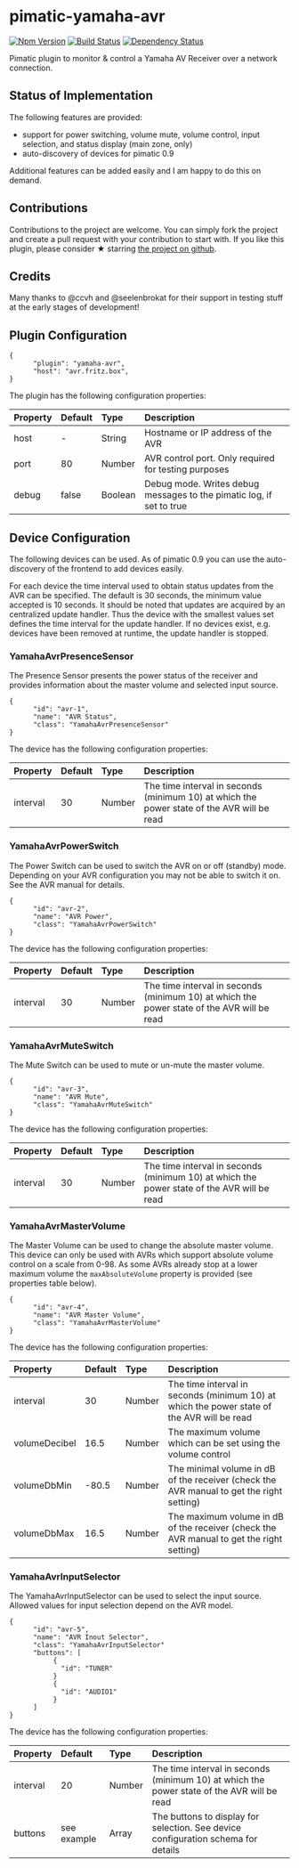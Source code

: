 # pimatic-yamaha-avr

[![Npm Version](https://badge.fury.io/js/pimatic-yamaha-avr.svg)](http://badge.fury.io/js/pimatic-yamaha-avr)
[![Build Status](https://travis-ci.org/mwittig/pimatic-yamaha-avr.svg?branch=master)](https://travis-ci.org/mwittig/pimatic-yamaha-avr)
[![Dependency Status](https://david-dm.org/mwittig/pimatic-yamaha-avr.svg)](https://david-dm.org/mwittig/pimatic-yamaha-avr)

Pimatic plugin to monitor &amp; control a Yamaha AV Receiver over a network connection.

## Status of Implementation

The following features are provided:
* support for power switching, volume mute, volume control, input selection, and status display (main zone, only)
* auto-discovery of devices for pimatic 0.9

Additional features can be added easily and I am happy to do this on demand.

## Contributions

Contributions to the project are  welcome. You can simply fork the project and create a pull request with 
your contribution to start with. If you like this plugin, please consider &#x2605; starring 
[the project on github](https://github.com/mwittig/pimatic-yamaha-avr).

## Credits 

Many thanks to @ccvh and @seelenbrokat for their support in testing stuff at the early stages of development!

## Plugin Configuration

    {
          "plugin": "yamaha-avr",
          "host": "avr.fritz.box",
    }

The plugin has the following configuration properties:

| Property          | Default  | Type    | Description                                 |
|:------------------|:---------|:--------|:--------------------------------------------|
| host              | -        | String  | Hostname or IP address of the AVR |
| port              | 80       | Number  | AVR control port. Only required for testing purposes |
| debug             | false    | Boolean | Debug mode. Writes debug messages to the pimatic log, if set to true |


## Device Configuration

The following devices can be used. As of pimatic 0.9 you can use the auto-discovery of the frontend to add devices
easily.

For each device the time interval used to obtain status updates from the AVR can be 
specified. The default is 30 seconds, the minimum value accepted is 10 seconds. It should be noted that updates are 
acquired by an centralized update handler. Thus the device with the smallest values set defines the time interval 
for the update handler. If no devices exist, e.g. devices have been removed at runtime, the update handler is stopped.

### YamahaAvrPresenceSensor

The Presence Sensor presents the power status of the receiver and provides information about
the master volume and selected input source.

    {
          "id": "avr-1",
          "name": "AVR Status",
          "class": "YamahaAvrPresenceSensor"
    }

The device has the following configuration properties:

| Property          | Default  | Type    | Description                                 |
|:------------------|:---------|:--------|:--------------------------------------------|
| interval          | 30       | Number  | The time interval in seconds (minimum 10) at which the power state of the AVR will be read |

### YamahaAvrPowerSwitch

The Power Switch can be used to switch the AVR on or off (standby) mode. Depending on your
AVR configuration you may not be able to switch it on. See the AVR manual for details.

    {
          "id": "avr-2",
          "name": "AVR Power",
          "class": "YamahaAvrPowerSwitch"
    }

The device has the following configuration properties:

| Property          | Default  | Type    | Description                                 |
|:------------------|:---------|:--------|:--------------------------------------------|
| interval          | 30       | Number  | The time interval in seconds (minimum 10) at which the power state of the AVR will be read |


### YamahaAvrMuteSwitch

The Mute Switch can be used to mute or un-mute the master volume.

    {
          "id": "avr-3",
          "name": "AVR Mute",
          "class": "YamahaAvrMuteSwitch"
    }

The device has the following configuration properties:

| Property          | Default  | Type    | Description                                 |
|:------------------|:---------|:--------|:--------------------------------------------|
| interval          | 30       | Number  | The time interval in seconds (minimum 10) at which the power state of the AVR will be read |


### YamahaAvrMasterVolume

The Master Volume can be used to change the absolute master volume. This device can only
be used with AVRs which support absolute volume control on a scale from 0-98. As some
AVRs already stop at a lower maximum volume the `maxAbsoluteVolume` property is provided
(see properties table below).

    {
          "id": "avr-4",
          "name": "AVR Master Volume",
          "class": "YamahaAvrMasterVolume"
    }

The device has the following configuration properties:

| Property          | Default  | Type    | Description                                 |
|:------------------|:---------|:--------|:--------------------------------------------|
| interval          | 30       | Number  | The time interval in seconds (minimum 10) at which the power state of the AVR will be read |
| volumeDecibel     | 16.5     | Number  | The maximum volume which can be set using the volume control |
| volumeDbMin       | -80.5    | Number  | The minimal volume in dB of the receiver (check the AVR manual to get the right setting) |
| volumeDbMax       | 16.5     | Number  | The maximum volume in dB of the receiver (check the AVR manual to get the right setting) |

### YamahaAvrInputSelector

The YamahaAvrInputSelector can be used to select the input source. Allowed values for input selection 
depend on the AVR model.

    {
          "id": "avr-5",
          "name": "AVR Inout Selector",
          "class": "YamahaAvrInputSelector"
          "buttons": [
               {
                 "id": "TUNER"
               }
               {
                 "id": "AUDIO1"
               }
          ]
    }

The device has the following configuration properties:

| Property          | Default  | Type    | Description                                 |
|:------------------|:---------|:--------|:--------------------------------------------|
| interval          | 20       | Number  | The time interval in seconds (minimum 10) at which the power state of the AVR will be read |
| buttons           | see example | Array   | The buttons to display for selection. See device configuration schema for details |
